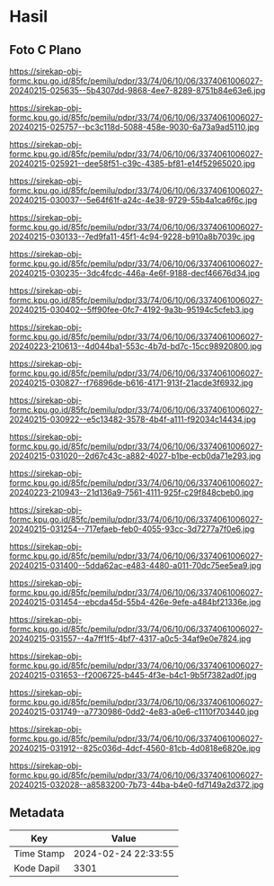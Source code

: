 # Hasil

## Foto C Plano

https://sirekap-obj-formc.kpu.go.id/85fc/pemilu/pdpr/33/74/06/10/06/3374061006027-20240215-025635--5b4307dd-9868-4ee7-8289-8751b84e63e6.jpg

https://sirekap-obj-formc.kpu.go.id/85fc/pemilu/pdpr/33/74/06/10/06/3374061006027-20240215-025757--bc3c118d-5088-458e-9030-6a73a9ad5110.jpg

https://sirekap-obj-formc.kpu.go.id/85fc/pemilu/pdpr/33/74/06/10/06/3374061006027-20240215-025921--dee58f51-c39c-4385-bf81-e14f52965020.jpg

https://sirekap-obj-formc.kpu.go.id/85fc/pemilu/pdpr/33/74/06/10/06/3374061006027-20240215-030037--5e64f61f-a24c-4e38-9729-55b4a1ca6f6c.jpg

https://sirekap-obj-formc.kpu.go.id/85fc/pemilu/pdpr/33/74/06/10/06/3374061006027-20240215-030133--7ed9fa11-45f1-4c94-9228-b910a8b7039c.jpg

https://sirekap-obj-formc.kpu.go.id/85fc/pemilu/pdpr/33/74/06/10/06/3374061006027-20240215-030235--3dc4fcdc-446a-4e6f-9188-decf46676d34.jpg

https://sirekap-obj-formc.kpu.go.id/85fc/pemilu/pdpr/33/74/06/10/06/3374061006027-20240215-030402--5ff90fee-0fc7-4192-9a3b-95194c5cfeb3.jpg

https://sirekap-obj-formc.kpu.go.id/85fc/pemilu/pdpr/33/74/06/10/06/3374061006027-20240223-210613--4d044ba1-553c-4b7d-bd7c-15cc98920800.jpg

https://sirekap-obj-formc.kpu.go.id/85fc/pemilu/pdpr/33/74/06/10/06/3374061006027-20240215-030827--f76896de-b616-4171-913f-21acde3f6932.jpg

https://sirekap-obj-formc.kpu.go.id/85fc/pemilu/pdpr/33/74/06/10/06/3374061006027-20240215-030922--e5c13482-3578-4b4f-a111-f92034c14434.jpg

https://sirekap-obj-formc.kpu.go.id/85fc/pemilu/pdpr/33/74/06/10/06/3374061006027-20240215-031020--2d67c43c-a882-4027-b1be-ecb0da71e293.jpg

https://sirekap-obj-formc.kpu.go.id/85fc/pemilu/pdpr/33/74/06/10/06/3374061006027-20240223-210943--21d136a9-7561-4111-925f-c29f848cbeb0.jpg

https://sirekap-obj-formc.kpu.go.id/85fc/pemilu/pdpr/33/74/06/10/06/3374061006027-20240215-031254--717efaeb-feb0-4055-93cc-3d7277a7f0e6.jpg

https://sirekap-obj-formc.kpu.go.id/85fc/pemilu/pdpr/33/74/06/10/06/3374061006027-20240215-031400--5dda62ac-e483-4480-a011-70dc75ee5ea9.jpg

https://sirekap-obj-formc.kpu.go.id/85fc/pemilu/pdpr/33/74/06/10/06/3374061006027-20240215-031454--ebcda45d-55b4-426e-9efe-a484bf21336e.jpg

https://sirekap-obj-formc.kpu.go.id/85fc/pemilu/pdpr/33/74/06/10/06/3374061006027-20240215-031557--4a7ff1f5-4bf7-4317-a0c5-34af9e0e7824.jpg

https://sirekap-obj-formc.kpu.go.id/85fc/pemilu/pdpr/33/74/06/10/06/3374061006027-20240215-031653--f2006725-b445-4f3e-b4c1-9b5f7382ad0f.jpg

https://sirekap-obj-formc.kpu.go.id/85fc/pemilu/pdpr/33/74/06/10/06/3374061006027-20240215-031749--a7730986-0dd2-4e83-a0e6-c1110f703440.jpg

https://sirekap-obj-formc.kpu.go.id/85fc/pemilu/pdpr/33/74/06/10/06/3374061006027-20240215-031912--825c036d-4dcf-4560-81cb-4d0818e6820e.jpg

https://sirekap-obj-formc.kpu.go.id/85fc/pemilu/pdpr/33/74/06/10/06/3374061006027-20240215-032028--a8583200-7b73-44ba-b4e0-fd7149a2d372.jpg


## Metadata

| Key        | Value               |
| ---------- | ------------------- |
| Time Stamp | 2024-02-24 22:33:55 |
| Kode Dapil | 3301                |




